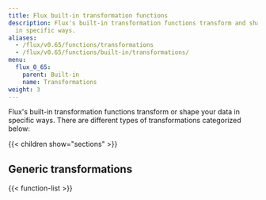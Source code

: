 ```yaml
---
title: Flux built-in transformation functions
description: Flux's built-in transformation functions transform and shape your data
  in specific ways.
aliases:
  - /flux/v0.65/functions/transformations
  - /flux/v0.65/functions/built-in/transformations/
menu:
  flux_0_65:
    parent: Built-in
    name: Transformations
weight: 3
---
```


Flux's built-in transformation functions transform or shape your data in specific ways.
There are different types of transformations categorized below:

{{< children show="sections" >}}

## Generic transformations

{{< function-list >}}
